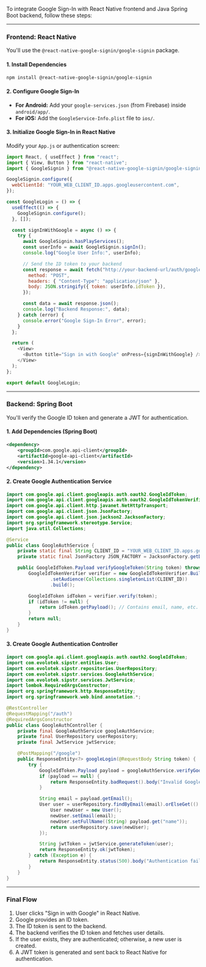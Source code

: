 To integrate Google Sign-In with React Native frontend and Java Spring Boot backend, follow these steps:

---

### **Frontend: React Native**
You'll use the `@react-native-google-signin/google-signin` package.

#### **1. Install Dependencies**
```sh
npm install @react-native-google-signin/google-signin
```

#### **2. Configure Google Sign-In**
- **For Android:** Add your `google-services.json` (from Firebase) inside `android/app/`.
- **For iOS:** Add the `GoogleService-Info.plist` file to `ios/`.

#### **3. Initialize Google Sign-In in React Native**
Modify your `App.js` or authentication screen:

```javascript
import React, { useEffect } from "react";
import { View, Button } from "react-native";
import { GoogleSignin } from "@react-native-google-signin/google-signin";

GoogleSignin.configure({
  webClientId: "YOUR_WEB_CLIENT_ID.apps.googleusercontent.com",
});

const GoogleLogin = () => {
  useEffect(() => {
    GoogleSignin.configure();
  }, []);

  const signInWithGoogle = async () => {
    try {
      await GoogleSignin.hasPlayServices();
      const userInfo = await GoogleSignin.signIn();
      console.log("Google User Info:", userInfo);

      // Send the ID token to your backend
      const response = await fetch("http://your-backend-url/auth/google", {
        method: "POST",
        headers: { "Content-Type": "application/json" },
        body: JSON.stringify({ token: userInfo.idToken }),
      });

      const data = await response.json();
      console.log("Backend Response:", data);
    } catch (error) {
      console.error("Google Sign-In Error", error);
    }
  };

  return (
    <View>
      <Button title="Sign in with Google" onPress={signInWithGoogle} />
    </View>
  );
};

export default GoogleLogin;
```

---

### **Backend: Spring Boot**
You'll verify the Google ID token and generate a JWT for authentication.

#### **1. Add Dependencies (Spring Boot)**
```xml
<dependency>
    <groupId>com.google.api-client</groupId>
    <artifactId>google-api-client</artifactId>
    <version>1.34.1</version>
</dependency>
```

#### **2. Create Google Authentication Service**
```java
import com.google.api.client.googleapis.auth.oauth2.GoogleIdToken;
import com.google.api.client.googleapis.auth.oauth2.GoogleIdTokenVerifier;
import com.google.api.client.http.javanet.NetHttpTransport;
import com.google.api.client.json.JsonFactory;
import com.google.api.client.json.jackson2.JacksonFactory;
import org.springframework.stereotype.Service;
import java.util.Collections;

@Service
public class GoogleAuthService {
    private static final String CLIENT_ID = "YOUR_WEB_CLIENT_ID.apps.googleusercontent.com";
    private static final JsonFactory JSON_FACTORY = JacksonFactory.getDefaultInstance();

    public GoogleIdToken.Payload verifyGoogleToken(String token) throws Exception {
        GoogleIdTokenVerifier verifier = new GoogleIdTokenVerifier.Builder(new NetHttpTransport(), JSON_FACTORY)
                .setAudience(Collections.singletonList(CLIENT_ID))
                .build();

        GoogleIdToken idToken = verifier.verify(token);
        if (idToken != null) {
            return idToken.getPayload(); // Contains email, name, etc.
        }
        return null;
    }
}
```

#### **3. Create Google Authentication Controller**
```java
import com.google.api.client.googleapis.auth.oauth2.GoogleIdToken;
import com.evolotek.sipstr.entities.User;
import com.evolotek.sipstr.repositories.UserRepository;
import com.evolotek.sipstr.services.GoogleAuthService;
import com.evolotek.sipstr.services.JwtService;
import lombok.RequiredArgsConstructor;
import org.springframework.http.ResponseEntity;
import org.springframework.web.bind.annotation.*;

@RestController
@RequestMapping("/auth")
@RequiredArgsConstructor
public class GoogleAuthController {
    private final GoogleAuthService googleAuthService;
    private final UserRepository userRepository;
    private final JwtService jwtService;

    @PostMapping("/google")
    public ResponseEntity<?> googleLogin(@RequestBody String token) {
        try {
            GoogleIdToken.Payload payload = googleAuthService.verifyGoogleToken(token);
            if (payload == null) {
                return ResponseEntity.badRequest().body("Invalid Google Token");
            }

            String email = payload.getEmail();
            User user = userRepository.findByEmail(email).orElseGet(() -> {
                User newUser = new User();
                newUser.setEmail(email);
                newUser.setFullName((String) payload.get("name"));
                return userRepository.save(newUser);
            });

            String jwtToken = jwtService.generateToken(user);
            return ResponseEntity.ok(jwtToken);
        } catch (Exception e) {
            return ResponseEntity.status(500).body("Authentication failed");
        }
    }
}
```

---

### **Final Flow**
1. User clicks "Sign in with Google" in React Native.
2. Google provides an ID token.
3. The ID token is sent to the backend.
4. The backend verifies the ID token and fetches user details.
5. If the user exists, they are authenticated; otherwise, a new user is created.
6. A JWT token is generated and sent back to React Native for authentication.
